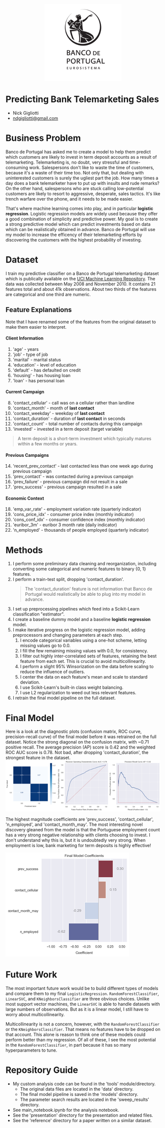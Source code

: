 <div align="center">
<img src="images/banco_de_portugal.png" alt="Banco de Portugal" width="250">
</div>

# Predicting Bank Telemarketing Sales

- Nick Gigliotti
- ndgigliotti@gmail.com

# Business Problem

Banco de Portugal has asked me to create a model to help them predict which customers are likely to invest in term deposit accounts as a result of telemarketing. Telemarketing is, no doubt, very stressful and time-consuming work. Salespersons don't like to waste the time of customers, because it's a waste of their time too. Not only that, but dealing with uninterested customers is surely the ugliest part the job. How many times a day does a bank telemarketer have to put up with insults and rude remarks? On the other hand, salespersons who are stuck calling low-potential customers are likely to resort to aggressive, desperate, sales tactics. It's like trench warfare over the phone, and it needs to be made easier.

That's where machine learning comes into play, and in particular **logistic regression**. Logistic regression models are widely used because they offer a good combination of simplicity and predictive power. My goal is to create a strong predictive model which can predict investments based on data which can be realistically obtained in advance. Banco de Portugal will use my model to increase the efficency of their telemarketing efforts by discovering the customers with the highest probability of investing.


# Dataset
I train my predictive classifier on a Banco de Portugal telemarketing dataset which is publically available on the [UCI Machine Learning Repository](https://archive.ics.uci.edu/ml/datasets/Bank+Marketing). The data was collected between May 2008 and November 2010. It contains 21 features total and about 41k observations. About two thirds of the features are categorical and one third are numeric.

## Feature Explanations

Note that I have renamed some of the features from the original dataset to make them easier to interpret.

#### Client Information
   
1. 'age' - years
2. 'job' - type of job
3. 'marital' - marital status
4. 'education' - level of education
5. 'default' - has defaulted on credit
6. 'housing' - has housing loan
7. 'loan' - has personal loan

#### Current Campaign

8. 'contact_cellular' - call was on a cellular rather than landline
9. 'contact_month' - month of **last contact**
10. 'contact_weekday' - weekday of **last contact**
11. 'contact_duration' - duration of **last contact** in seconds
12. 'contact_count' - total number of contacts during this campaign
13. 'invested' - invested in a term deposit (target variable)

>A term deposit is a short-term investment which typically matures within a few months or years.

#### Previous Campaigns

14. 'recent_prev_contact' - last contacted less than one week ago during previous campaign
15. 'prev_contact' - was contacted during a previous campaign
16. 'prev_failure' - previous campaign did not result in a sale
17. 'prev_success' - previous campaign resulted in a sale

#### Economic Context

18. 'emp_var_rate' - employment variation rate (quarterly indicator)
19. 'cons_price_idx' - consumer price index (monthly indicator)
20. 'cons_conf_idx' - consumer confidence index (monthly indicator)
21. 'euribor_3m' - euribor 3 month rate (daily indicator)
22. 'n_employed' - thousands of people employed (quarterly indicator)

# Methods

1. I perform some preliminary data cleaning and reorganization, including converting some categorical and numeric features to binary {0, 1} features.
2. I perform a train-test split, dropping 'contact_duration'.
    > The 'contact_duration' feature is not information that Banco de Portugal would realistically be able to plug into my model in advance.
3. I set up preprocessing pipelines which feed into a Scikit-Learn classification "estimator".
4. I create a baseline dummy model and a baseline **logistic regression** model.
5. I make iterative progress on the logistic regression model, adding preprocessors and changing parameters at each step.
    1. I encode categorical variables using a one-hot scheme, letting missing values go to 0.0.
    2. I fill the few remaining missing values with 0.0, for consistency.
    4. I filter out highly inter-correlated sets of features, retaining the best feature from each set. This is crucial to avoid multicollinearity.
    5. I perform a slight 95% Winsorization on the data before scaling to reduce the influence of outliers.
    6. I center the data on each feature's mean and scale to standard deviation.
    7. I use Scikit-Learn's built-in class weight balancing.
    8. I use L2 regularization to weed out less relevant features.
6. I retrain the final model pipeline on the full dataset.

# Final Model

Here is a look at the diagnostic plots (confusion matrix, ROC curve, precision-recall curve) of the final model before it was retrained on the full dataset. Notice the strong diagonal on the confusion matrix, with ~0.71 positive recall. The average precision (AP) score is 0.42 and the weighted ROC AUC score is 0.78. Not bad, after dropping 'contact_duration', the strongest feature in the dataset.
![png](images/main_notebook_117_1.png)

The highest magnitude coefficients are 'prev_success', 'contact_cellular', 'n_employed', and 'contact_month_may'. The most interesting novel discovery gleaned from the model is that the Portuguese employment count has a very strong negative relationship with clients choosing to invest. I don't understand why this is, but it is undoubtedly very strong. When employment is low, bank marketing for term deposits is highly effective!

![png](images/main_notebook_125_1.png)
    

# Future Work

The most important future work would be to build different types of models and compare them to my final `LogisticRegression`. `RandomForestClassifier`, `LinearSVC`, and `KNeighborsClassifier` are three obvious choices. Unlike most support vector machines, the `LinearSVC` is able to handle datasets with large numbers of observations. But as it is a linear model, I still have to worry about multicollinearity.

Multicollinearity is not a concern, however, with the `RandomForestClassifier` or the `KNeighborsClassifier`. That means no features have to be dropped on that account. This alone is reason to think one of these models could perform better than my regression.  Of all of these, I see the most potential in the `RandomForestClassifier`, in part because it has so many hyperparameters to tune.

# Repository Guide

- My custom analysis code can be found in the 'tools' module/directory.
  - The original data files are located in the 'data' directory.
  - The final model pipeline is saved in the 'models' directory.
  - The parameter search results are located in the 'sweep_results' directory.
- See main_notebook.ipynb for the analysis notebook.
- See the 'presentation' directory for the presentation and related files.
- See the 'reference' directory for a paper written on a similar dataset.
